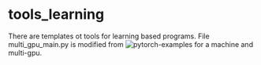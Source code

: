 # tools_learning

There are templates ot tools for learning based programs.
File multi_gpu_main.py is modified from ![pytorch-examples](https://github.com/pytorch/examples/tree/49ec0bd72b85be55579ae8ceb278c66145f593e1/imagenet) for a machine and multi-gpu.
